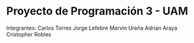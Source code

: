 # Proyecto de Programación 3 - UAM

Integrantes:
Carlos Torres
Jorge Lefebre
Marvin Ureña
Adrian Araya
Cristopher Robles
